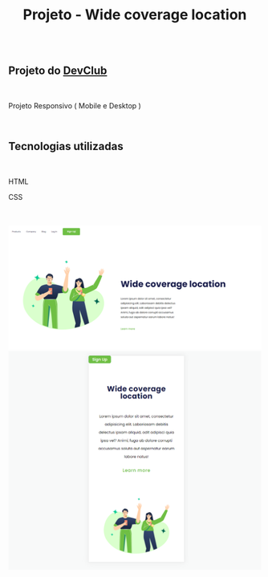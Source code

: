 <h1 align="center"> Projeto - Wide coverage location </h1>

<br>
<br>

<h2> Projeto do <a href="https://rodolfomori.com.br/devclub">DevClub </a></h2>

<br>

<p> Projeto Responsivo ( Mobile e Desktop ) </p>
  
<br>

<h2> Tecnologias utilizadas </h2>

<br>

<p> HTML </P>

<p> CSS </p>
    
<br>
<br>

<img src="https://github.com/ViniciusdeTulio/Projeto-Wide-coverage-location-DEVCLUB/blob/master/img/Desktop.png?raw=true">
<img src="https://github.com/ViniciusdeTulio/Projeto-Wide-coverage-location-DEVCLUB/blob/master/img/Mobile.png?raw=true">
